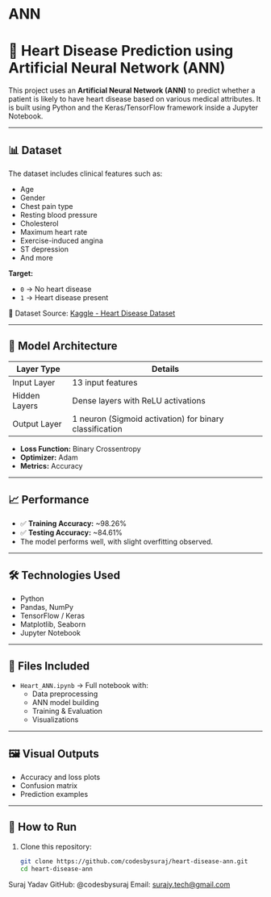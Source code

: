 # ANN
# 🧠 Heart Disease Prediction using Artificial Neural Network (ANN)

This project uses an **Artificial Neural Network (ANN)** to predict whether a patient is likely to have heart disease based on various medical attributes. It is built using Python and the Keras/TensorFlow framework inside a Jupyter Notebook.

---

## 📊 Dataset

The dataset includes clinical features such as:
- Age
- Gender
- Chest pain type
- Resting blood pressure
- Cholesterol
- Maximum heart rate
- Exercise-induced angina
- ST depression
- And more

**Target:**  
- `0` → No heart disease  
- `1` → Heart disease present

📁 Dataset Source: [Kaggle - Heart Disease Dataset](https://www.kaggle.com/datasets/johnsmith88/heart-disease-dataset)

---

## 🧠 Model Architecture

| Layer Type     | Details                          |
|----------------|----------------------------------|
| Input Layer    | 13 input features                |
| Hidden Layers  | Dense layers with ReLU activations |
| Output Layer   | 1 neuron (Sigmoid activation) for binary classification |

- **Loss Function:** Binary Crossentropy  
- **Optimizer:** Adam  
- **Metrics:** Accuracy

---

## 📈 Performance

- ✅ **Training Accuracy:** ~98.26%
- ✅ **Testing Accuracy:** ~84.61%
- The model performs well, with slight overfitting observed.

---

## 🛠️ Technologies Used

- Python
- Pandas, NumPy
- TensorFlow / Keras
- Matplotlib, Seaborn
- Jupyter Notebook

---

## 📁 Files Included

- `Heart_ANN.ipynb` → Full notebook with:
  - Data preprocessing
  - ANN model building
  - Training & Evaluation
  - Visualizations

---

## 🖼️ Visual Outputs

- Accuracy and loss plots
- Confusion matrix
- Prediction examples

---

## 🚀 How to Run

1. Clone this repository:
   ```bash
   git clone https://github.com/codesbysuraj/heart-disease-ann.git
   cd heart-disease-ann


Suraj Yadav
GitHub: @codesbysuraj
Email: surajy.tech@gmail.com
